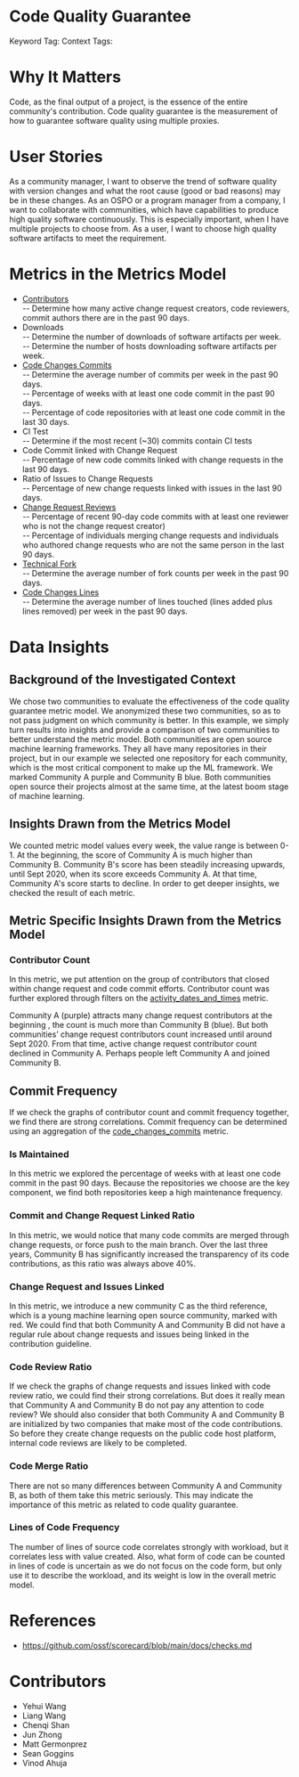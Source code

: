 # Code Quality Guarantee

Keyword Tag: 
Context Tags:

# Why It Matters
Code, as the final output of a project, is the essence of the entire community's contribution. Code quality guarantee is the measurement of how to guarantee software quality using multiple proxies.

# User Stories
As a community manager, I want to observe the trend of software quality with version changes and what the root cause (good or bad reasons) may be in these changes. 
As an OSPO or a program manager from a company, I want to collaborate with communities, which have capabilities to produce high quality software continuously. This is especially important, when I have multiple projects to choose from. 
As a user, I want to choose high quality software artifacts to meet the requirement. 

# Metrics in the Metrics Model

- [Contributors](https://chaoss.community/metric-contributors/)  
-- Determine how many active change request creators, code reviewers, commit authors there are in the past 90 days.
- Downloads  
-- Determine the number of downloads of software artifacts per week.  
-- Determine the number of hosts downloading software artifacts per week.
- [Code Changes Commits](https://chaoss.community/metric-code-changes-commits/)  
-- Determine the average number of commits per week in the past 90 days.  
-- Percentage of weeks with at least one code commit in the past 90 days.  
-- Percentage of code repositories with at least one code commit in the last 30 days.  
- CI Test  
-- Determine if the most recent (~30) commits contain CI tests  
- Code Commit linked with Change Request  
-- Percentage of new code commits linked with change requests in the last 90 days.  
- Ratio of Issues to Change Requests  
-- Percentage of new change requests linked with issues in the last 90 days.  
- [Change Request Reviews](https://chaoss.community/metric-change-request-reviews/)  
-- Percentage of recent 90-day code commits with at least one reviewer who is not the change request creator)  
-- Percentage of individuals merging change requests and individuals who authored change requests who are not the same person in the last 90 days.  
- [Technical Fork](https://chaoss.community/metric-technical-fork/)  
-- Determine the average number of fork counts per week in the past 90 days.  
- [Code Changes Lines](https://chaoss.community/metric-code-changes-lines/)  
-- Determine the average number of lines touched (lines added plus lines removed) per week in the past 90 days.  

# Data Insights

## Background of the Investigated Context
We chose two communities to evaluate the effectiveness of the code quality guarantee metric model. We anonymized these two communities, so as to not pass judgment on which community is better. In this example, we simply turn results into insights and provide a comparison of two communities to better understand the metric model. Both communities are open source machine learning frameworks. They all have many repositories in their project, but in our example we selected one repository for each community, which is the most critical component to make up the ML framework. We marked Community A purple and Community B blue. Both communities open source their projects almost at the same time, at the latest boom stage of machine learning. 

## Insights Drawn from the Metrics Model
We counted metric model values every week, the value range is between 0-1. At the beginning, the score of Community A is much higher than Community B. Community B's score has been steadily increasing upwards, until Sept 2020, when its score exceeds Community A. At that time, Community A's score starts to decline. In order to get deeper insights, we checked the result of each metric.

## Metric Specific Insights Drawn from the Metrics Model

### Contributor Count
In this metric, we put attention on the group of contributors that closed within change request and code commit efforts. Contributor count was further explored through filters on the [activity_dates_and_times](https://chaoss.community/metric-activity-dates-and-times/) metric. 

Community A (purple) attracts many change request contributors at the beginning , the count is much more than Community B (blue). But both communities’ change request contributors count increased until around Sept 2020. From that time, active change request contributor count declined in Community A. Perhaps people left Community A and joined Community B. 

## Commit Frequency 
If we check the graphs of contributor count and commit frequency together, we find there are strong correlations. Commit frequency can be determined using an aggregation of the [code_changes_commits](https://chaoss.community/metric-code-changes-commits/) metric.

### Is Maintained 
In this metric we explored the percentage of weeks with at least one code commit in the past 90 days. Because the repositories we choose are the key component, we find both repositories keep a high maintenance frequency. 

### Commit and Change Request Linked Ratio

In this metric, we would notice that many code commits are merged through change requests, or force push to the main branch. Over the last three years, Community B has significantly increased the transparency of its code contributions, as this ratio was always above 40%.

### Change Request and Issues Linked

In this metric, we introduce a new community C as the third reference, which is a young machine learning open source community, marked with red. We could find that both Community A and Community B did not have a regular rule about change requests and issues being linked in the contribution guideline. 

### Code Review Ratio 

If we check the graphs of change requests and issues linked with code review ratio, we could find their strong correlations. But does it really mean that Community A and Community B do not pay any attention to code review? We should also consider that both Community A and Community B are initialized by two companies that make most of the code contributions. So before they create change requests on the public code host platform, internal code reviews are likely to be completed. 

### Code Merge Ratio 
There are not so many differences between Community A and Community B, as both of them take this metric seriously. This may indicate the importance of this metric as related to code quality guarantee. 

### Lines of Code Frequency
The number of lines of source code correlates strongly with workload, but it correlates less with value created. Also, what form of code can be counted in lines of code is uncertain as we do not focus on the code form, but only use it to describe the workload, and its weight is low in the overall metric model.

# References
- https://github.com/ossf/scorecard/blob/main/docs/checks.md 

# Contributors
- Yehui Wang
- Liang Wang
- Chenqi Shan
- Jun Zhong
- Matt Germonprez
- Sean Goggins
- Vinod Ahuja
